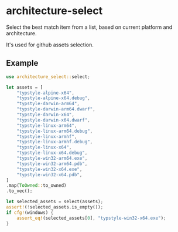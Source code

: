 # architecture-select

Select the best match item from a list, based on current platform and architecture.

It's used for github assets selection.

## Example

```rust
use architecture_select::select;

let assets = [
    "typstyle-alpine-x64",
    "typstyle-alpine-x64.debug",
    "typstyle-darwin-arm64",
    "typstyle-darwin-arm64.dwarf",
    "typstyle-darwin-x64",
    "typstyle-darwin-x64.dwarf",
    "typstyle-linux-arm64",
    "typstyle-linux-arm64.debug",
    "typstyle-linux-armhf",
    "typstyle-linux-armhf.debug",
    "typstyle-linux-x64",
    "typstyle-linux-x64.debug",
    "typstyle-win32-arm64.exe",
    "typstyle-win32-arm64.pdb",
    "typstyle-win32-x64.exe",
    "typstyle-win32-x64.pdb",
]
.map(ToOwned::to_owned)
.to_vec();

let selected_assets = select(assets);
assert!(!selected_assets.is_empty());
if cfg!(windows) {
    assert_eq!(selected_assets[0], "typstyle-win32-x64.exe");
}
```
